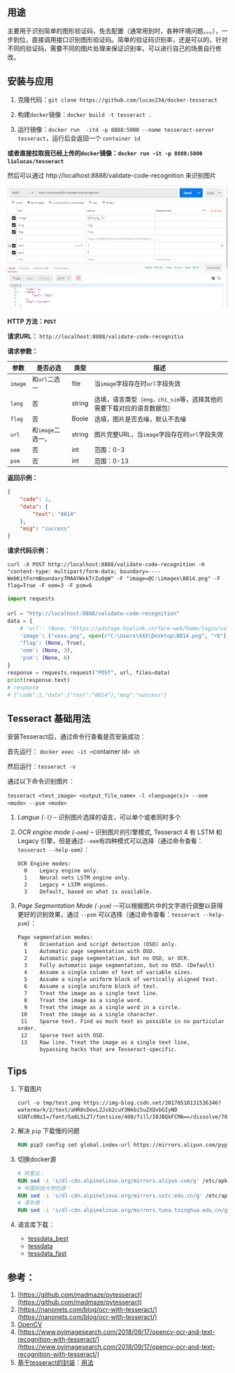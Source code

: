 ## 用途
主要用于识别简单的图形验证码，免去配置（通常用到时，各种环境问题。。。），一步到位，直接调用接口识别图形验证码。简单的验证码识别率，还是可以的，针对不同的验证码，需要不同的图片处理来保证识别率，可以进行自己的场景自行修改。

## 安装与应用

1. 克隆代码：`git clone https://github.com/lucas234/docker-tesseract `  

2. 构建`docker`镜像：`docker build -t tesseract .`

3. 运行镜像：`docker run  -itd -p 8888:5000 --name tesseract-server  tesseract`，运行后会返回一个 `container id`


**或者直接拉取我已经上传的`docker`镜像：`docker run -it -p 8888:5000 liulucas/tesseract`**

然后可以通过 http://localhost:8888/validate-code-recognition 来识别图片

![api](./images/api.png)



**HTTP 方法：`POST`**

**请求URL：** `http://localhost:8888/validate-code-recognitio`

**请求参数：**

| 参数    | 是否必选          | 类型   | 描述                                                         |
| ------- | ----------------- | ------ | ------------------------------------------------------------ |
| `image` | 和`url`二选一     | file   | 当`image`字段存在时`url`字段失效                             |
| `lang`  | 否                | string | 选填，语言类型（`eng，chi_sim`等，选择其他的需要下载对应的语言数据包） |
| `flag`  | 否                | Boole  | 选填，图片是否去噪，默认不去噪                               |
| `url`   | 和`image`二选一， | string | 图片完整URL，当`image`字段存在时`url`字段失效                |
| `oem`   | 否                | int    | 范围：0-3                                                    |
| `psm`   | 否                | int    | 范围：0-13                                                   |

**返回示例：**

```json
{
    "code": 1,
    "data": {
        "text": "8814"
    },
    "msg": "success"
}
```

**请求代码示例：**

```shell
curl -X POST http://localhost:8888/validate-code-recognition -H "content-type: multipart/form-data; boundary=----WebKitFormBoundary7MA4YWxkTrZu0gW" -F "image=@C:\images\8814.png" -F flag=True -F oem=3 -F psm=6
```

```python
import requests

url = "http://localhost:8888/validate-code-recognition"
data = {
    # 'url': (None, "https://ydstage.hielink.cn/fore-web/home/login/validate-code.page"),
    'image': ("xxxx.png", open(r"C:\Users\XXX\Desktop\8814.png", "rb"), "image/jpeg"),
    'flag': (None, True),
    'oem': (None, 3),
    'psm': (None, 6)
}
response = requests.request("POST", url, files=data)
print(response.text)
# response 
# {"code":1,"data":{"text":"8814"},"msg":"success"}
```

## Tesseract 基础用法

安装Tesseract后，通过命令行查看是否安装成功：

首先运行： `docker exec -it <`container id`> sh`

然后运行：`tesseract -v`

通过以下命令识别图片：

`tesseract <test_image> <output_file_name> -l <language(s)> --oem <mode> --psm <mode> `

1. *Langue (`-l`)* – 识别图片选择的语言，可以单个或者同时多个

2. *OCR engine mode (`–oem`)* – 识别图片的引擎模式, Tesseract 4 有 LSTM 和 Legacy 引擎，但是通过`--oem`有四种模式可以选择（通过命令查看：`tesseract --help-oem`）：

   ```
   OCR Engine modes: 
     0    Legacy engine only.
     1    Neural nets LSTM engine only.
     2    Legacy + LSTM engines.
     3    Default, based on what is available.
   ```

3. *Page Segmentation Mode (`-psm`)* --可以根据图片中的文字进行调整以获得更好的识别效果，通过 `--psm` 可以选择（通过命令查看：`tesseract --help-psm`）：

   ```
   Page segmentation modes:
     0    Orientation and script detection (OSD) only.
     1    Automatic page segmentation with OSD.
     2    Automatic page segmentation, but no OSD, or OCR.
     3    Fully automatic page segmentation, but no OSD. (Default)
     4    Assume a single column of text of variable sizes.
     5    Assume a single uniform block of vertically aligned text.
     6    Assume a single uniform block of text.
     7    Treat the image as a single text line.
     8    Treat the image as a single word.
     9    Treat the image as a single word in a circle.
    10    Treat the image as a single character.
    11    Sparse text. Find as much text as possible in no particular order.
    12    Sparse text with OSD.
    13    Raw line. Treat the image as a single text line,
          bypassing hacks that are Tesseract-specific.
   ```

## Tips

1. 下载图片

   ```shell
   curl -o tmp/test.png https://img-blog.csdn.net/20170510131536346?watermark/2/text/aHR0cDovL2Jsb2cuY3Nkbi5uZXQvbGIyND
   U1NTc0NzI=/font/5a6L5L2T/fontsize/400/fill/I0JBQkFCMA==/dissolve/70/gravity/Center
   ```

2. 解决 `pip` 下载慢的问题

   ```dockerfile
   RUN pip3 config set global.index-url https://mirrors.aliyun.com/pypi/simple && pip3 config set install.trusted-host mirrors.aliyun.com
   ```

3. 切换docker源

   ```dockerfile
   # 阿里云：
   RUN sed -i 's/dl-cdn.alpinelinux.org/mirrors.aliyun.com/g' /etc/apk/repositories
   # 中国科技大学的源：
   RUN sed -i 's/dl-cdn.alpinelinux.org/mirrors.ustc.edu.cn/g' /etc/apk/repositories
   # 清华源：
   RUN sed -i 's/dl-cdn.alpinelinux.org/mirrors.tuna.tsinghua.edu.cn/g' /etc/apk/repositories
   ```

4. 语言库下载：

   - [tessdata_best](https://github.com/tesseract-ocr/tessdata_best)
   - [tessdata](https://github.com/tesseract-ocr/tessdata)
   - [tessdata_fast](https://github.com/tesseract-ocr/tessdata_fast)


## 参考：

1. [https://github.com/madmaze/pytesseract](https://github.com/madmaze/pytesseract)
2. [https://nanonets.com/blog/ocr-with-tesseract/](https://nanonets.com/blog/ocr-with-tesseract/)
3. [OpenCV](https://www.cnblogs.com/silence-cho/p/10926248.html)
4. [https://www.pyimagesearch.com/2018/09/17/opencv-ocr-and-text-recognition-with-tesseract/](https://www.pyimagesearch.com/2018/09/17/opencv-ocr-and-text-recognition-with-tesseract/)
5. [基于tesseract的封装](https://github.com/sirfz/tesserocr)：[用法](https://medium.com/better-programming/beginners-guide-to-tesseract-ocr-using-python-10ecbb426c3d)



